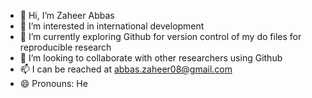 - 👋 Hi, I’m Zaheer Abbas
- 👀 I’m interested in international development
- 🌱 I’m currently exploring Github for version control of my do files for reproducible research
- 💞️ I’m looking to collaborate with other researchers using Github
- 📫 I can be reached at abbas.zaheer08@gmail.com
- 😄 Pronouns: He

<!---
AbbasZaheerSag/AbbasZaheerSag is a ✨ special ✨ repository because its `README.md` (this file) appears on your GitHub profile.
You can click the Preview link to take a look at your changes.
--->

